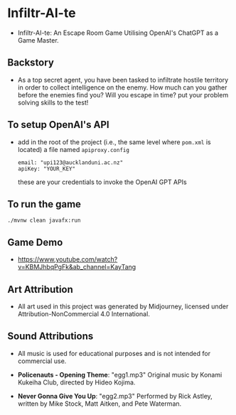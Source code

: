 # Infiltr-AI-te
- Infiltr-AI-te: An Escape Room Game Utilising OpenAI's ChatGPT as a Game Master.

## Backstory
- As a top secret agent, you have been tasked to infiltrate hostile territory in order to collect intelligence on the enemy. How much can you gather before the enemies find you? Will you escape in time? put your problem solving skills to the test!

## To setup OpenAI's API

- add in the root of the project (i.e., the same level where `pom.xml` is located) a file named `apiproxy.config`
  ```
  email: "upi123@aucklanduni.ac.nz"
  apiKey: "YOUR_KEY"
  ```
  these are your credentials to invoke the OpenAI GPT APIs
  
## To run the game

`./mvnw clean javafx:run`

## Game Demo

- https://www.youtube.com/watch?v=KBMJhbqPgFk&ab_channel=KayTang

## Art Attribution

- All art used in this project was generated by Midjourney, licensed under Attribution-NonCommercial 4.0 International.

## Sound Attributions

- All music is used for educational purposes and is not intended for commercial use.

- **Policenauts - Opening Theme**: "egg1.mp3" Original music by Konami Kukeiha Club, directed by Hideo Kojima. 
- **Never Gonna Give You Up**: "egg2.mp3" Performed by Rick Astley, written by Mike Stock, Matt Aitken, and Pete Waterman.


